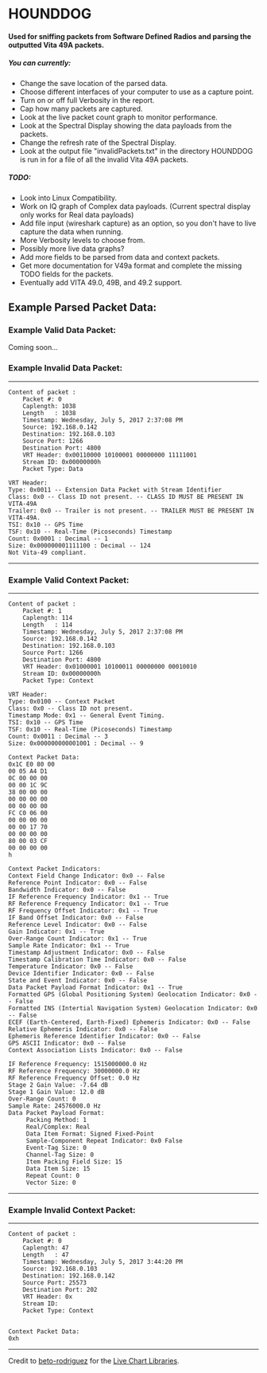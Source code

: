 # HOUNDDOG

#### Used for sniffing packets from Software Defined Radios and parsing the outputted Vita 49A packets.

##### You can currently:
* Change the save location of the parsed data.
* Choose different interfaces of your computer to use as a capture point.
* Turn on or off full Verbosity in the report.
* Cap how many packets are captured.
* Look at the live packet count graph to monitor performance.
* Look at the Spectral Display showing the data payloads from the packets.
* Change the refresh rate of the Spectral Display.
* Look at the output file "invalidPackets.txt" in the directory HOUNDDOG is run in for a file of all the invalid Vita 49A packets.

##### TODO:
* Look into Linux Compatibility.
* Work on IQ graph of Complex data payloads. (Current spectral display only works for Real data payloads)
* Add file input (wireshark capture) as an option, so you don't have to live capture the data when running.
* More Verbosity levels to choose from.
* Possibly more live data graphs?
* Add more fields to be parsed from data and context packets.
* Get more documentation for V49a format and complete the missing TODO fields for the packets.
* Eventually add VITA 49.0, 49B, and 49.2 support.


## Example Parsed Packet Data:

### Example Valid Data Packet:
Coming soon...

### Example Invalid Data Packet:
-----------------------------------------
	Content of packet : 
	    Packet #: 0
		Caplength: 1038
		Length   : 1038
		Timestamp: Wednesday, July 5, 2017 2:37:08 PM
	    Source: 192.168.0.142
	    Destination: 192.168.0.103
	    Source Port: 1266
	    Destination Port: 4800
	    VRT Header: 0x00110000 10100001 00000000 11111001
	    Stream ID: 0x00000000h
	    Packet Type: Data

	VRT Header: 
	Type: 0x0011 -- Extension Data Packet with Stream Identifier
	Class: 0x0 -- Class ID not present. -- CLASS ID MUST BE PRESENT IN VITA-49A
	Trailer: 0x0 -- Trailer is not present. -- TRAILER MUST BE PRESENT IN VITA-49A.
	TSI: 0x10 -- GPS Time
	TSF: 0x10 -- Real-Time (Picoseconds) Timestamp
	Count: 0x0001 : Decimal -- 1
	Size: 0x000000001111100 : Decimal -- 124
	Not Vita-49 compliant.

-----------------------------------------

### Example Valid Context Packet:

-----------------------------------------
	Content of packet : 
	    Packet #: 1
		Caplength: 114
		Length   : 114
		Timestamp: Wednesday, July 5, 2017 2:37:08 PM
	    Source: 192.168.0.142
	    Destination: 192.168.0.103
	    Source Port: 1266
	    Destination Port: 4800
	    VRT Header: 0x01000001 10100011 00000000 00010010
	    Stream ID: 0x00000000h
	    Packet Type: Context

	VRT Header: 
	Type: 0x0100 -- Context Packet
	Class: 0x0 -- Class ID not present.
	Timestamp Mode: 0x1 -- General Event Timing.
	TSI: 0x10 -- GPS Time
	TSF: 0x10 -- Real-Time (Picoseconds) Timestamp
	Count: 0x0011 : Decimal -- 3
	Size: 0x000000000001001 : Decimal -- 9

	Context Packet Data:
	0x1C E0 80 00 
	00 05 A4 D1 
	0C 00 00 00 
	00 00 1C 9C 
	38 00 00 00 
	00 00 00 00 
	00 00 00 00 
	FC C0 06 00 
	00 00 00 00 
	00 00 17 70 
	00 00 00 00 
	80 00 03 CF 
	00 00 00 00 
	h

	Context Packet Indicators:
	Context Field Change Indicator: 0x0 -- False
	Reference Point Indicator: 0x0 -- False
	Bandwidth Indicator: 0x0 -- False
	IF Reference Frequency Indicator: 0x1 -- True
	RF Reference Frequency Indicator: 0x1 -- True
	RF Frequency Offset Indicator: 0x1 -- True
	IF Band Offset Indicator: 0x0 -- False
	Reference Level Indicator: 0x0 -- False
	Gain Indicator: 0x1 -- True
	Over-Range Count Indicator: 0x1 -- True
	Sample Rate Indicator: 0x1 -- True
	Timestamp Adjustment Indicator: 0x0 -- False
	Timestamp Calibration Time Indicator: 0x0 -- False
	Temperature Indicator: 0x0 -- False
	Device Identifier Indicator: 0x0 -- False
	State and Event Indicator: 0x0 -- False
	Data Packet Payload Format Indicator: 0x1 -- True
	Formatted GPS (Global Positioning System) Geolocation Indicator: 0x0 -- False
	Formatted INS (Intertial Navigation System) Geolocation Indicator: 0x0 -- False
	ECEF (Earth-Centered, Earth-Fixed) Ephemeris Indicator: 0x0 -- False
	Relative Ephemeris Indicator: 0x0 -- False
	Ephemeris Reference Identifier Indicator: 0x0 -- False
	GPS ASCII Indicator: 0x0 -- False
	Context Association Lists Indicator: 0x0 -- False

	IF Reference Frequency: 1515000000.0 Hz
	RF Reference Frequency: 30000000.0 Hz
	RF Reference Frequency Offset: 0.0 Hz
	Stage 2 Gain Value: -7.64 dB
	Stage 1 Gain Value: 12.0 dB
	Over-Range Count: 0
	Sample Rate: 24576000.0 Hz
	Data Packet Payload Format:
	     Packing Method: 1
	     Real/Complex: Real
	     Data Item Format: Signed Fixed-Point
	     Sample-Component Repeat Indicator: 0x0 False
	     Event-Tag Size: 0
	     Channel-Tag Size: 0
	     Item Packing Field Size: 15
	     Data Item Size: 15
	     Repeat Count: 0
	     Vector Size: 0

-----------------------------------------

### Example Invalid Context Packet:
-----------------------------------------
	Content of packet : 
	    Packet #: 0
		Caplength: 47
		Length   : 47
		Timestamp: Wednesday, July 5, 2017 3:44:20 PM
	    Source: 192.168.0.103
	    Destination: 192.168.0.142
	    Source Port: 25573
	    Destination Port: 202
	    VRT Header: 0x
	    Stream ID: 
	    Packet Type: Context


	Context Packet Data:
	0xh


-----------------------------------------

Credit to [beto-rodriguez](https://github.com/beto-rodriguez) for the [Live Chart Libraries](https://github.com/beto-rodriguez/Live-Charts).
